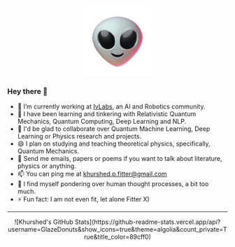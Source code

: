 <p align="center">
<img src="https://github.com/GlazeDonuts/GlazeDonuts/blob/master/resources/alien.gif"/>
</p>

### Hey there 👋

- 🔭 I’m currently working at [IvLabs](https://www.ivlabs.in/), an AI and Robotics community.
- 🌱 I have been learning and tinkering with Relativistic Quantum Mechanics, Quantum Computing, Deep Learning and NLP.
- 👯 I'd be glad to collaborate over Quantum Machine Learning, Deep Learning or Physics research and projects.
- 😄 I plan on studying and teaching theoretical physics, specifically, Quantum Mechanics.
- 💬 Send me emails, papers or poems if you want to talk about literature, physics or anything.
- 📫 You can ping me at khurshed.p.fitter@gmail.com
- 🤔 I find myself pondering over human thought processes, a bit too much.
- ⚡ Fun fact: I am not even fit, let alone Fitter X)

---
<p align="center">
![Khurshed's GitHub Stats](https://github-readme-stats.vercel.app/api?username=GlazeDonuts&show_icons=true&theme=algolia&count_private=True&title_color=89cff0)
</p>
